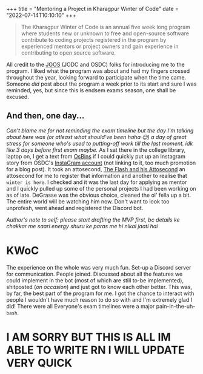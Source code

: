 +++
title = "Mentoring a Project in Kharagpur Winter of Code"
date = "2022-07-14T10:10:10"
+++

> The Kharagpur Winter of Code is an annual five week long program where students new or unknown to free and open-source software contribute to coding projects registered in the program by experienced mentors or project owners and gain experience in contributing to open source software.

All credit to the [JOOS](https://ossdevs.com) (JODC and OSDC) folks for introducing me to the program. I liked what the program was about and had my fingers crossed throughout the year, looking forward to participate when the time came. Someone _did_ post about the program a week prior to its start and sure I was reminded, yes, but since this is endsem exams season, one shall be excused.

## And then, one day...
_Can't blame me for not reminding the exam timeline but the day I'm talking about here was (or atleast what should've been haha :wink:) a day of great stress for someone who's used to putting-off work till the last moment. idk like 3 days before first exam maybe._
As I sat there in the college library, laptop on, I get a text from [OsBins]() if I could quickly put up an Instagram story from OSDC's [InstaGram account](https://www.youtube.com/watch?v=dQw4w9WgXcQ) (not linking to it, too much promotion for a blog post).
It took an attosecond,
[The Flash and his Attosecond](/content/assets/the-flash-and-his-attosecond.jpeg)
an attosecond for me to register that information and another to realise that `winter is here`. I checked and it was the last day for applying as mentor and I quickly pulled up some of the personal projects I had been working on as of late. DeGrasse was the obvious choice, cleaned the ol' fella up a bit. The entire world will be watching him now. Don't want to look too unprofesh, went ahead and registered the Discord bot.

*Author's note to self: please start drafting the MVP first, bc details ke chakkar me saari energy shuru ke paras me hi nikal jaati hai*

# KWoC
The experience on the whole was very much fun. Set-up a Discord server for communication. People joined. Discussed about all the features we could implement in the bot (most of which are still to-be implemented), shitposted (*on occasion*) and just got to know each other better. This was, by far, the best part of the program for me. I got the chance to interact with people I wouldn't have much reason to do so with and I'm extremely glad I did! There were all Everyone's exam timelines were a major pain-in-the-uh-`bash`. 

# I AM SORRY BUT THIS IS ALL IM ABLE TO WRITE RN I WILL UPDATE VERY QUICK